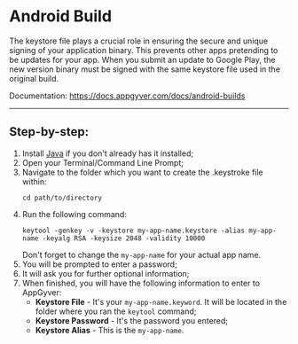 # Android Build

The keystore file plays a crucial role in ensuring the secure and unique signing of your application binary. This prevents other apps pretending to be updates for your app. When you submit an update to Google Play, the new version binary must be signed with the same keystore file used in the original build.

Documentation: https://docs.appgyver.com/docs/android-builds

---------------------------------------------------------------

## Step-by-step:

1) Install [Java](https://www.oracle.com/java/technologies/javase/jdk15-archive-downloads.html) if you don't already has it installed;
2) Open your Terminal/Command Line Prompt;
3) Navigate to the folder which you want to create the .keystroke file within:
     ```shell
   cd path/to/directory
     ```
5) Run the following command:
   ```
   keytool -genkey -v -keystore my-app-name.keystore -alias my-app-name -keyalg RSA -keysize 2048 -validity 10000
   ```
    Don't forget to change the `my-app-name` for your actual app name.
7) You will be prompted to enter a password;
8) It will ask you for further optional information;
9) When finished, you will have the following information to enter to AppGyver:
   - **Keystore File** - It's your `my-app-name.keyword`. It will be located in the folder where you ran the `keytool` command;
   - **Keystore Password** - It's the password you entered;
   - **Keystore Alias** - This is the `my-app-name`.
